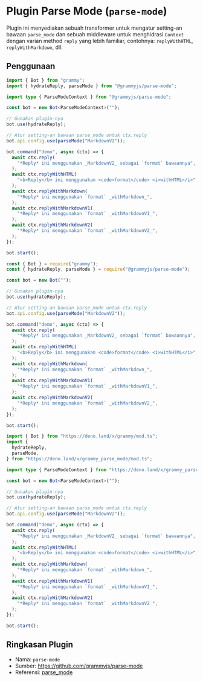 # Plugin Parse Mode (`parse-mode`)

Plugin ini menyediakan sebuah transformer untuk mengatur setting-an bawaan `parse_mode` dan sebuah middleware untuk menghidrasi `Context` dengan varian method `reply` yang lebih familiar, contohnya: `replyWithHTML`, `replyWithMarkdown`, dll.

## Penggunaan

<CodeGroup>
  <CodeGroupItem title="TypeScript" active>

```ts
import { Bot } from "grammy";
import { hydrateReply, parseMode } from "@grammyjs/parse-mode";

import type { ParseModeContext } from "@grammyjs/parse-mode";

const bot = new Bot<ParseModeContext>("");

// Gunakan plugin-nya
bot.use(hydrateReply);

// Atur setting-an bawaan parse_mode untuk ctx.reply
bot.api.config.use(parseMode("MarkdownV2"));

bot.command("demo", async (ctx) => {
  await ctx.reply(
    "*Reply* ini menggunakan _MarkdownV2_ sebagai `format` bawaannya",
  );
  await ctx.replyWithHTML(
    "<b>Reply</b> ini menggunakan <code>format</code> <i>withHTML</i>",
  );
  await ctx.replyWithMarkdown(
    "*Reply* ini menggunakan `format` _withMarkdown_",
  );
  await ctx.replyWithMarkdownV1(
    "*Reply* ini menggunakan `format` _withMarkdownV1_",
  );
  await ctx.replyWithMarkdownV2(
    "*Reply* ini menggunakan `format` _withMarkdownV2_",
  );
});

bot.start();
```

</CodeGroupItem>
 <CodeGroupItem title="JavaScript">

```js
const { Bot } = require("grammy");
const { hydrateReply, parseMode } = require("@grammyjs/parse-mode");

const bot = new Bot("");

// Gunakan plugin-nya
bot.use(hydrateReply);

// Atur setting-an bawaan parse_mode untuk ctx.reply
bot.api.config.use(parseMode("MarkdownV2"));

bot.command("demo", async (ctx) => {
  await ctx.reply(
    "*Reply* ini menggunakan _MarkdownV2_ sebagai `format` bawaannya",
  );
  await ctx.replyWithHTML(
    "<b>Reply</b> ini menggunakan <code>format</code> <i>withHTML</i>",
  );
  await ctx.replyWithMarkdown(
    "*Reply* ini menggunakan `format` _withMarkdown_",
  );
  await ctx.replyWithMarkdownV1(
    "*Reply* ini menggunakan `format` _withMarkdownV1_",
  );
  await ctx.replyWithMarkdownV2(
    "*Reply* ini menggunakan `format` _withMarkdownV2_",
  );
});

bot.start();
```

</CodeGroupItem>
 <CodeGroupItem title="Deno">

```ts
import { Bot } from "https://deno.land/x/grammy/mod.ts";
import {
  hydrateReply,
  parseMode,
} from "https://deno.land/x/grammy_parse_mode/mod.ts";

import type { ParseModeContext } from "https://deno.land/x/grammy_parse_mode/mod.ts";

const bot = new Bot<ParseModeContext>("");

// Gunakan plugin-nya
bot.use(hydrateReply);

// Atur setting-an bawaan parse_mode untuk ctx.reply
bot.api.config.use(parseMode("MarkdownV2"));

bot.command("demo", async (ctx) => {
  await ctx.reply(
    "*Reply* ini menggunakan _MarkdownV2_ sebagai `format` bawaannya",
  );
  await ctx.replyWithHTML(
    "<b>Reply</b> ini menggunakan <code>format</code> <i>withHTML</i>",
  );
  await ctx.replyWithMarkdown(
    "*Reply* ini menggunakan `format` _withMarkdown_",
  );
  await ctx.replyWithMarkdownV1(
    "*Reply* ini menggunakan `format` _withMarkdownV1_",
  );
  await ctx.replyWithMarkdownV2(
    "*Reply* ini menggunakan `format` _withMarkdownV2_",
  );
});

bot.start();
```

</CodeGroupItem>
</CodeGroup>

## Ringkasan Plugin

- Nama: `parse-mode`
- Sumber: <https://github.com/grammyjs/parse-mode>
- Referensi: [parse_mode](/ref/parse_mode/)
